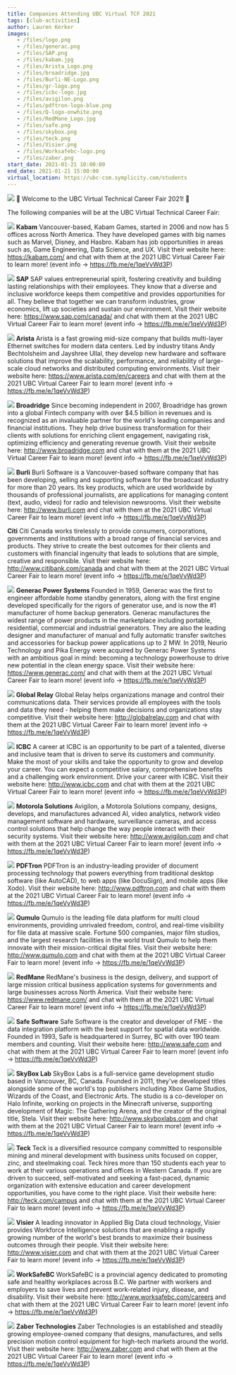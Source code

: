 ```yaml
---
title: Companies Attending UBC Virtual TCF 2021
tags: [club-activities]
author: Lauren Kerker
images:
   - /files/logo.png
   - /files/generac.png
   - /files/SAP.png
   - /files/kabam.jpg
   - /files/Arista_Logo.png
   - /files/broadridge.jpg
   - /files/Burli-NE-Logo.png
   - /files/gr-logo.png
   - /files/icbc-logo.jpg
   - /files/avigilon.png
   - /files/pdftron-logo-blue.png
   - /files/Q-logo-onwhite.png
   - /files/RedMane_Logo.jpg
   - /files/safe.png
   - /files/skybox.png
   - /files/teck.png
   - /files/Visier.png
   - /files/Worksafebc-logo.png
   - /files/zaber.png
start_date: 2021-01-21 10:00:00
end_date: 2021-01-21 15:00:00
virtual_location: https://ubc-csm.symplicity.com/students
---
```

![](/files/logo.png)
🎉 Welcome to the UBC Virtual Technical Career Fair 2021! 🎉


The following companies will be at the UBC Virtual Technical Career Fair:



![](/files/kabam.jpg)
**Kabam**
Vancouver-based, Kabam Games, started in 2006 and now has 5 offices across North America. They have developed games with big names such as Marvel, Disney, and Hasbro. Kabam has job opportunities in areas such as, Game Engineering, Data Science, and UX. Visit their website here: https://kabam.com/ and chat with them at the 2021 UBC Virtual Career Fair to learn more! (event info -> https://fb.me/e/1qeVvWd3P)

![](/files/SAP.png)
**SAP**
SAP values entrepreneurial spirit, fostering creativity and building lasting relationships with their employees. They know that a diverse and inclusive workforce keeps them competitive and provides opportunities for all. They believe that together we can transform industries, grow economics, lift up societies and sustain our environment. Visit their website here: https://www.sap.com/canada/  and chat with them at the 2021 UBC Virtual Career Fair to learn more! (event info -> https://fb.me/e/1qeVvWd3P)

![](/files/Arista_Logo.png)
**Arista**
Arista is a fast growing mid-size company that builds multi-layer Ethernet switches for modern data centers. Led by industry titans Andy Bechtolsheim and Jayshree Ullal, they develop new hardware and software solutions that improve the scalability, performance, and reliability of large-scale cloud networks and distributed computing environments. Visit their website here: https://www.arista.com/en/careers  and chat with them at the 2021 UBC Virtual Career Fair to learn more! (event info -> https://fb.me/e/1qeVvWd3P)

![](/files/broadridge.jpg)
**Broadridge**
Since becoming independent in 2007, Broadridge has grown into a global Fintech company with over $4.5 billion in revenues and is recognized as an invaluable partner for the world's leading companies and financial institutions. They help drive business transformation for their clients with solutions for enriching client engagement, navigating risk, optimizing efficiency and generating revenue growth. Visit their website here: http://www.broadridge.com and chat with them at the 2021 UBC Virtual Career Fair to learn more! (event info -> https://fb.me/e/1qeVvWd3P)

![](/files/Burli-NE-Logo.png)
**Burli**
Burli Software is a Vancouver-based software company that has been developing, selling and supporting software for the broadcast industry for more than 20 years. Its key products, which are used worldwide by thousands of professional journalists, are applications for managing content (text, audio, video) for radio and television newsrooms. Visit their website here: http://www.burli.com and chat with them at the 2021 UBC Virtual Career Fair to learn more! (event info -> https://fb.me/e/1qeVvWd3P)



**Citi**
Citi Canada works tirelessly to provide consumers, corporations, governments and institutions with a broad range of financial services and products. They strive to create the best outcomes for their clients and customers with financial ingenuity that leads to solutions that are simple, creative and responsible. Visit their website here: http://www.citibank.com/canada and chat with them at the 2021 UBC Virtual Career Fair to learn more! (event info -> https://fb.me/e/1qeVvWd3P)



![](/files/generac.png)
**Generac Power Systems**
Founded in 1959, Generac was the first to engineer affordable home standby generators, along with the first engine developed specifically for the rigors of generator use, and is now the #1 manufacturer of home backup generators. Generac manufactures the widest range of power products in the marketplace including portable, residential, commercial and industrial generators. They are also the leading designer and manufacturer of manual and fully automatic transfer switches and accessories for backup power applications up to 2 MW.
In 2019, Neurio Technology and Pika Energy were acquired by Generac Power Systems with an ambitious goal in mind: becoming a technology powerhouse to drive new potential in the clean energy space. Visit their website here: https://www.generac.com/ and chat with them at the 2021 UBC Virtual Career Fair to learn more! (event info -> https://fb.me/e/1qeVvWd3P)



![](/files/gr-logo.png)
**Global Relay**
Global Relay helps organizations manage and control their communications data. Their services provide all employees with the tools and data they need - helping them make decisions and organizations stay competitive. Visit their website here: http://globalrelay.com and chat with them at the 2021 UBC Virtual Career Fair to learn more! (event info -> https://fb.me/e/1qeVvWd3P)


![](/files/icbc-logo.jpg)
**ICBC**
A career at ICBC is an opportunity to be part of a talented, diverse and inclusive team that is driven to serve its customers and community. Make the most of your skills and take the opportunity to grow and develop your career. You can expect a competitive salary, comprehensive benefits and a challenging work environment. Drive your career with ICBC. Visit their website here: http://www.icbc.com and chat with them at the 2021 UBC Virtual Career Fair to learn more! (event info -> https://fb.me/e/1qeVvWd3P)


![](/files/avigilon.png)
**Motorola Solutions**
Avigilon, a Motorola Solutions company, designs, develops, and manufactures advanced AI, video analytics, network video management software and hardware, surveillance cameras, and access control solutions that help change the way people interact with their security systems. Visit their website here: http://www.avigilon.com and chat with them at the 2021 UBC Virtual Career Fair to learn more! (event info -> https://fb.me/e/1qeVvWd3P)


![](/files/pdftron-logo-blue.png)
**PDFTron** 
PDFTron is an industry-leading provider of document processing technology that powers everything from traditional desktop software (like AutoCAD), to web apps (like DocuSign), and mobile apps (like Xodo). Visit their website here: http://www.pdftron.com and chat with them at the 2021 UBC Virtual Career Fair to learn more! (event info -> https://fb.me/e/1qeVvWd3P)


![](/files/Q-logo-onwhite.png)
**Qumulo** 
Qumulo is the leading file data platform for multi cloud environments, providing unrivaled freedom, control, and real-time visibility for file data at massive scale. Fortune 500 companies, major film studios, and the largest research facilities in the world trust Qumulo to help them innovate with their mission-critical digital files. Visit their website here: http://www.qumulo.com and chat with them at the 2021 UBC Virtual Career Fair to learn more! (event info -> https://fb.me/e/1qeVvWd3P)


![](/files/RedMane_Logo.jpg)
**RedMane**
RedMane's business is the design, delivery, and support of large mission critical business application systems for governments and large businesses across North America. Visit their website here: https://www.redmane.com/ and chat with them at the 2021 UBC Virtual Career Fair to learn more! (event info -> https://fb.me/e/1qeVvWd3P)


![](/files/safe.png)
**Safe Software**
Safe Software is the creator and developer of FME - the data integration platform with the best support for spatial data worldwide. Founded in 1993, Safe is headquartered in Surrey, BC with over 190 team members and counting. Visit their website here: http://www.safe.com and chat with them at the 2021 UBC Virtual Career Fair to learn more! (event info -> https://fb.me/e/1qeVvWd3P)


![](/files/skybox.png)
**SkyBox Lab**
SkyBox Labs is a full-service game development studio based in Vancouver, BC, Canada. Founded in 2011, they've developed titles alongside some of the world's top publishers including Xbox Game Studios, Wizards of the Coast, and Electronic Arts. The studio is a co-developer on Halo Infinite, working on projects in the Minecraft universe, supporting development of Magic: The Gathering Arena, and the creator of the original title, Stela. Visit their website here: http://www.skyboxlabs.com and chat with them at the 2021 UBC Virtual Career Fair to learn more! (event info -> https://fb.me/e/1qeVvWd3P)


![](/files/teck.png)
**Teck**
Teck is a diversified resource company committed to responsible mining and mineral development with business units focused on copper, zinc, and steelmaking coal. Teck hires more than 150 students each year to work at their various operations and offices in Western Canada. If you are driven to succeed, self-motivated and seeking a fast-paced, dynamic organization with extensive education and career development opportunities, you have come to the right place. Visit their website here: http://teck.com/campus and chat with them at the 2021 UBC Virtual Career Fair to learn more! (event info -> https://fb.me/e/1qeVvWd3P)


![](/files/Visier.png)
**Visier**
A leading innovator in Applied Big Data cloud technology, Visier provides Workforce Intelligence solutions that are enabling a rapidly growing number of the world's best brands to maximize their business outcomes through their people. Visit their website here: http://www.visier.com and chat with them at the 2021 UBC Virtual Career Fair to learn more! (event info -> https://fb.me/e/1qeVvWd3P)


![](/files/Worksafebc-logo.png)
**WorkSafeBC**
WorkSafeBC is a provincial agency dedicated to promoting safe and healthy workplaces across B.C. We partner with workers and employers to save lives and prevent work-related injury, disease, and disability. Visit their website here: http://www.worksafebc.com/careers and chat with them at the 2021 UBC Virtual Career Fair to learn more! (event info -> https://fb.me/e/1qeVvWd3P)


![](/files/zaber.png)
**Zaber Technologies**
Zaber Technologies is an established and steadily growing employee-owned company that designs, manufactures, and sells precision motion control equipment for high-tech markets around the world. Visit their website here: http://www.zaber.com and chat with them at the 2021 UBC Virtual Career Fair to learn more! (event info -> https://fb.me/e/1qeVvWd3P)


